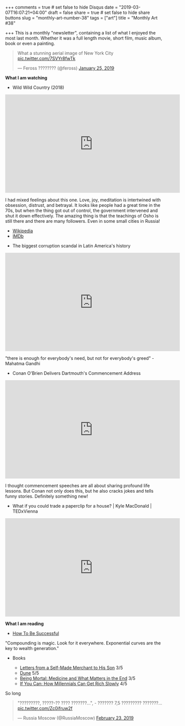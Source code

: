 +++
comments = true	# set false to hide Disqus
date = "2019-03-07T16:07:21+04:00"
draft = false
share = true	# set false to hide share buttons
slug = "monthly-art-number-38"
tags = ["art"]
title = "Monthly Art #38"

+++
This is a monthly "newsletter", containing a list of what I enjoyed the most
last month. Whether it was a full length movie, short film, music album, book
or even a painting.

<blockquote class="twitter-tweet" data-lang="en"><p lang="en" dir="ltr">What a stunning aerial image of New York City <a href="https://t.co/7SVYr8fwTk">pic.twitter.com/7SVYr8fwTk</a></p>&mdash; Feross ???????? (@feross) <a href="https://twitter.com/feross/status/1088918442386907136?ref_src=twsrc%5Etfw">January 25, 2019</a></blockquote>
<script async src="https://platform.twitter.com/widgets.js" charset="utf-8"></script>

<!--more-->

**What I am watching**

* Wild Wild Country (2018)

<iframe width="560" height="315" src="https://www.youtube-nocookie.com/embed/hBLS_OM6Puk" frameborder="0" allow="accelerometer; autoplay; encrypted-media; gyroscope; picture-in-picture" allowfullscreen></iframe>

I had mixed feelings about this one. Love, joy, meditation is intertwined with
obsession, distrust, and betrayal. It looks like people had a great time in the
70s, but when the thing got out of control, the government intervened and shut
it down effectively. The amazing thing is that the teachings of Osho is still
there and there are many followers. Even in some small cities in Russia!

- [Wikipedia](https://en.wikipedia.org/wiki/Wild_Wild_Country)
- [IMDb](https://www.imdb.com/title/tt7768848/)

* The biggest corruption scandal in Latin America's history

<iframe width="560" height="315" src="https://www.youtube-nocookie.com/embed/uMXumMJZYYI" frameborder="0" allow="accelerometer; autoplay; encrypted-media; gyroscope; picture-in-picture" allowfullscreen></iframe>

"there is enough for everybody's need, but not for everybody's greed" - Mahatma
Gandhi

* Conan O'Brien Delivers Dartmouth's Commencement Address

<iframe width="560" height="315" src="https://www.youtube-nocookie.com/embed/ELC_e2QBQMk" frameborder="0" allow="accelerometer; autoplay; encrypted-media; gyroscope; picture-in-picture" allowfullscreen></iframe>

I thought commencement speeches are all about sharing profound life lessons.
But Conan not only does this, but he also cracks jokes and tells funny stories.
Definitely something new!

* What if you could trade a paperclip for a house? | Kyle MacDonald | TEDxVienna

<iframe width="560" height="315" src="https://www.youtube-nocookie.com/embed/8s3bdVxuFBs" frameborder="0" allow="accelerometer; autoplay; encrypted-media; gyroscope; picture-in-picture" allowfullscreen></iframe>

**What I am reading**

* [How To Be Successful](http://blog.samaltman.com/how-to-be-successful)

"Compounding is magic. Look for it everywhere. Exponential curves are the key to wealth generation."

* Books

  - [Letters from a Self-Made Merchant to His Son](https://www.goodreads.com/book/show/1221559.Letters_from_a_Self_Made_Merchant_to_His_Son) 3/5
  - [Dune](https://www.goodreads.com/book/show/234225.Dune) 5/5
  - [Being Mortal: Medicine and What Matters in the End](https://www.goodreads.com/book/show/20696006-being-mortal) 3/5
  - [If You Can: How Millennials Can Get Rich Slowly](https://www.goodreads.com/book/show/21852252-if-you-can) 4/5

So long

<blockquote class="twitter-tweet" data-lang="en"><p lang="ru" dir="ltr">&quot;?????????, ?????-?? ???? ???????...&quot;, - ??????? 7,5 ????????? ???????... <a href="https://t.co/Zc0ifruw2f">pic.twitter.com/Zc0ifruw2f</a></p>&mdash; Russia Moscow (@RussiaMoscow) <a href="https://twitter.com/RussiaMoscow/status/1099278110841884672?ref_src=twsrc%5Etfw">February 23, 2019</a></blockquote>
<script async src="https://platform.twitter.com/widgets.js" charset="utf-8"></script>
